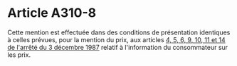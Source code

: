 # Article A310-8

<p>Cette mention est effectuée dans des conditions de présentation identiques à celles prévues, pour la mention du prix, aux articles <a href='/affichTexteArticle.do?cidTexte=JORFTEXT000000689147&idArticle=LEGIARTI000006883528&dateTexte=&categorieLien=cid' title='Arrêté du 3 décembre 1987 - art. 4 (V)'>4, 5, 6, 9, 10, 11 et 14 de l'arrêté du 3 décembre 1987</a> relatif à l'information du consommateur sur les prix.</p>